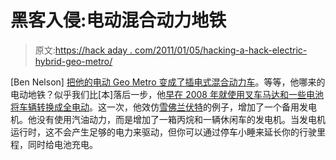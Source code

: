 # 黑客入侵:电动混合动力地铁

> 原文:[https://hack aday . com/2011/01/05/hacking-a-hack-electric-hybrid-geo-metro/](https://hackaday.com/2011/01/05/hacking-a-hack-electric-hybrid-geo-metro/)

[Ben Nelson] [把他的电动 Geo Metro 变成了插电式混合动力车](http://www.instructables.com/id/DIY-Plug-In-Hybrid-Car)。等等，他哪来的电动地铁？似乎我们比[本]落后一步，他[早在 2008 年就使用叉车马达和一些电池将车辆转换成全电动](http://www.instructables.com/id/Build-your-own-Electric-Car/)。这一次，他效仿[雪佛兰伏特](http://en.wikipedia.org/wiki/Chevrolet_Volt)的例子，增加了一个备用发电机。他没有使用汽油动力，而是增加了一箱丙烷和一辆休闲车的发电机。当发电机运行时，这不会产生足够的电力来驱动，但你可以通过停车小睡来延长你的行驶里程，同时给电池充电。